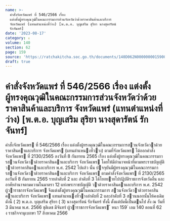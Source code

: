 ```yaml
---
name: >-
  คำสั่งจังหวัดแพร่ ที่ 546/2566 เรื่อง
  แต่งตั้งผู้ทรงคุณวุฒิในคณะกรรมการส่วนจังหวัดว่าด้วยราคาสินค้าและบริการ
  จังหวัดแพร่ (แทนตำแหน่งที่ว่าง) [พ.ต.อ. บุญเสริม สุริยา นางสุดารัตน์
  รักจันทร์]
date: '2023-08-17'
category: ง
volume: 140
section: 62
page: 159
source: 'https://ratchakitcha.soc.go.th/documents/140D062N0000000015900.pdf'
draft: true
---
```


# คำสั่งจังหวัดแพร่ ที่ 546/2566 เรื่อง แต่งตั้งผู้ทรงคุณวุฒิในคณะกรรมการส่วนจังหวัดว่าด้วยราคาสินค้าและบริการ จังหวัดแพร่ (แทนตำแหน่งที่ว่าง) [พ.ต.อ. บุญเสริม สุริยา นางสุดารัตน์ รักจันทร์]

คําสั่งจังหวัดแพร ที่ 546/2566 เรื่อง แต่งตั้งผู้ทรงคุณวุฒิในคณะกรรมการสวนจังหวัดวาด้วยราคาสินคาและบริการ จังหวัดแพร (แทนตําแหนงที่วาง) ตามที่จังหวัดแพร ได้ออกคําสั่งจังหวัดแพร ที่ 2130/2565 ลงวันที่ 8 กันยายน 2565 เรื่อง แต่งตั้งผู้ทรงคุณวุฒิในคณะกรรมการสวนจังหวัดวาด้วยราคาสินคาและบริการ จังหวัดแพร โดยให้มีอํานาจหน้าที่ตามพระราชบัญญัติวาด้วยราคาสินคาและบริการ พ.ศ. 2542 ไปแล้ว นั้น ปจจุบันมีผู้ทรงคุณวุฒิในคณะกรรมการสวนจังหวัดวาด้วยราคาสินคาและบริการ จังหวัดแพร ตามคําสั่งจังหวัดแพร ที่ 2130/2565 ลงวันที่ 8 กันยายน 2565 รายลําดับที่ 2 และ ลําดับที่ 3 ได้โยกยายไปปฏิบัติราชการจังหวัดอื่น และอาศัยอํานาจตามความในมาตรา 12 แห่งพระราชบัญญัติ วาด้วยราคาสินคาและบริการ พ.ศ. 2542 ผู้วาราชการจังหวัดแพร จึงแต่งตั้งผู้ทรงคุณวุฒิในคณะกรรมการ สวนจังหวัดวาด้วยราคาสินคาและบริการ จังหวัดแพร แทนตําแหนงที่วางลําดับที่ 2 และลําดับที่ 3 สวนนอกนั้นให้คงเดิม ดังนี้ ( 2) พ.ต.อ. บุญเสริม สุริยา ( 3) นางสุดารัตน์ รักจันทร์ ทั้งนี้ ตั้งแต่บัดนี้เป็นตนไป สั่ง ณ วันที่ 3 มีนาคม พ.ศ. 2566 ชุติเดช มีจันทร์ ผู้วาราชการจังหวัดแพร ้ หนา 159 ่ เลม 140 ตอนที่ 62 ง ราชกิจจานุเบกษา 17 สิงหาคม 2566
